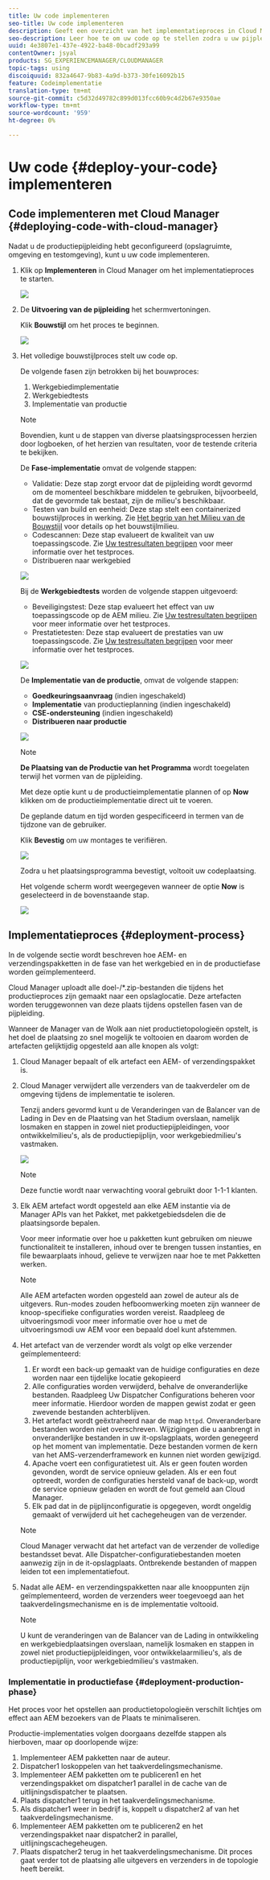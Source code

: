 ```yaml
---
title: Uw code implementeren
seo-title: Uw code implementeren
description: Geeft een overzicht van het implementatieproces in Cloud Manager
seo-description: Leer hoe te om uw code op te stellen zodra u uw pijpleiding (bewaarplaats, milieu, en het testen milieu) hebt gevormd
uuid: 4e3807e1-437e-4922-ba48-0bcadf293a99
contentOwner: jsyal
products: SG_EXPERIENCEMANAGER/CLOUDMANAGER
topic-tags: using
discoiquuid: 832a4647-9b83-4a9d-b373-30fe16092b15
feature: Codeimplementatie
translation-type: tm+mt
source-git-commit: c5d32d49782c899d013fcc60b9c4d2b67e9350ae
workflow-type: tm+mt
source-wordcount: '959'
ht-degree: 0%

---
```



# Uw code {#deploy-your-code} implementeren

## Code implementeren met Cloud Manager {#deploying-code-with-cloud-manager}

Nadat u de productiepijpleiding hebt geconfigureerd (opslagruimte, omgeving en testomgeving), kunt u uw code implementeren.

1. Klik op **Implementeren** in Cloud Manager om het implementatieproces te starten.

   ![](assets/Deploy1.png)

1. De **Uitvoering van de pijpleiding** het schermvertoningen.

   Klik **Bouwstijl** om het proces te beginnen.

   ![](assets/Deploy2.png)

1. Het volledige bouwstijlproces stelt uw code op.

   De volgende fasen zijn betrokken bij het bouwproces:

   1. Werkgebiedimplementatie
   1. Werkgebiedtests
   1. Implementatie van productie

   >[!NOTE]
   >
   >Bovendien, kunt u de stappen van diverse plaatsingsprocessen herzien door logboeken, of het herzien van resultaten, voor de testende criteria te bekijken.

   De **Fase-implementatie** omvat de volgende stappen:

   * Validatie: Deze stap zorgt ervoor dat de pijpleiding wordt gevormd om de momenteel beschikbare middelen te gebruiken, bijvoorbeeld, dat de gevormde tak bestaat, zijn de milieu&#39;s beschikbaar.
   * Testen van build en eenheid: Deze stap stelt een containerized bouwstijlproces in werking. Zie [Het begrip van het Milieu van de Bouwstijl](/help/using/build-environment-details.md) voor details op het bouwstijlmilieu.
   * Codescannen: Deze stap evalueert de kwaliteit van uw toepassingscode. Zie [Uw testresultaten begrijpen](understand-your-test-results.md) voor meer informatie over het testproces.
   * Distribueren naar werkgebied

   ![](assets/Stage_Deployment1.png)

   Bij de **Werkgebiedtests** worden de volgende stappen uitgevoerd:

   * Beveiligingstest: Deze stap evalueert het effect van uw toepassingscode op de AEM milieu. Zie [Uw testresultaten begrijpen](understand-your-test-results.md) voor meer informatie over het testproces.
   * Prestatietesten: Deze stap evalueert de prestaties van uw toepassingscode. Zie [Uw testresultaten begrijpen](understand-your-test-results.md) voor meer informatie over het testproces.

   ![](assets/Stage_Testing1.png)

   De **Implementatie van de productie**, omvat de volgende stappen:

   * **Goedkeuringsaanvraag**  (indien ingeschakeld)
   * **Implementatie**  van productieplanning (indien ingeschakeld)
   * **CSE-ondersteuning**  (indien ingeschakeld)
   * **Distribueren naar productie**

   ![](assets/Prod_Deployment1.png)

   >[!NOTE]
   >
   >**De Plaatsing van de Productie van het Programma** wordt toegelaten terwijl het vormen van de pijpleiding.
   >
   >
   >Met deze optie kunt u de productieimplementatie plannen of op **Now** klikken om de productieimplementatie direct uit te voeren.
   >
   >
   >De geplande datum en tijd worden gespecificeerd in termen van de tijdzone van de gebruiker.
   >
   >
   >Klik **Bevestig** om uw montages te verifiëren.

   ![](assets/Production_Deployment1.png)

   Zodra u het plaatsingsprogramma bevestigt, voltooit uw codeplaatsing.

   Het volgende scherm wordt weergegeven wanneer de optie **Now** is geselecteerd in de bovenstaande stap.

   ![](assets/Production_Deployment2.png)

## Implementatieproces {#deployment-process}

In de volgende sectie wordt beschreven hoe AEM- en verzendingspakketten in de fase van het werkgebied en in de productiefase worden geïmplementeerd.

Cloud Manager uploadt alle doel-/*.zip-bestanden die tijdens het productieproces zijn gemaakt naar een opslaglocatie.  Deze artefacten worden teruggewonnen van deze plaats tijdens opstellen fasen van de pijpleiding.

Wanneer de Manager van de Wolk aan niet productietopologieën opstelt, is het doel de plaatsing zo snel mogelijk te voltooien en daarom worden de artefacten gelijktijdig opgesteld aan alle knopen als volgt:

1. Cloud Manager bepaalt of elk artefact een AEM- of verzendingspakket is.
1. Cloud Manager verwijdert alle verzenders van de taakverdeler om de omgeving tijdens de implementatie te isoleren.

   Tenzij anders gevormd kunt u de Veranderingen van de Balancer van de Lading in Dev en de Plaatsing van het Stadium overslaan, namelijk losmaken en stappen in zowel niet productiepijpleidingen, voor ontwikkelmilieu&#39;s, als de productiepijplijn, voor werkgebiedmilieu&#39;s vastmaken.

   ![](assets/load_balancer.png)

   >[!NOTE]
   >
   >Deze functie wordt naar verwachting vooral gebruikt door 1-1-1 klanten.

1. Elk AEM artefact wordt opgesteld aan elke AEM instantie via de Manager APIs van het Pakket, met pakketgebiedsdelen die de plaatsingsorde bepalen.

   Voor meer informatie over hoe u pakketten kunt gebruiken om nieuwe functionaliteit te installeren, inhoud over te brengen tussen instanties, en file bewaarplaats inhoud, gelieve te verwijzen naar hoe te met Pakketten werken.

   >[!NOTE]
   >
   >Alle AEM artefacten worden opgesteld aan zowel de auteur als de uitgevers. Run-modes zouden hefboomwerking moeten zijn wanneer de knoop-specifieke configuraties worden vereist. Raadpleeg de uitvoeringsmodi voor meer informatie over hoe u met de uitvoeringsmodi uw AEM voor een bepaald doel kunt afstemmen.

1. Het artefact van de verzender wordt als volgt op elke verzender geïmplementeerd:

   1. Er wordt een back-up gemaakt van de huidige configuraties en deze worden naar een tijdelijke locatie gekopieerd
   1. Alle configuraties worden verwijderd, behalve de onveranderlijke bestanden. Raadpleeg Uw Dispatcher Configurations beheren voor meer informatie. Hierdoor worden de mappen gewist zodat er geen zwevende bestanden achterblijven.
   1. Het artefact wordt geëxtraheerd naar de map `httpd`.  Onveranderbare bestanden worden niet overschreven. Wijzigingen die u aanbrengt in onveranderlijke bestanden in uw it-opslagplaats, worden genegeerd op het moment van implementatie.  Deze bestanden vormen de kern van het AMS-verzenderframework en kunnen niet worden gewijzigd.
   1. Apache voert een configuratietest uit. Als er geen fouten worden gevonden, wordt de service opnieuw geladen. Als er een fout optreedt, worden de configuraties hersteld vanaf de back-up, wordt de service opnieuw geladen en wordt de fout gemeld aan Cloud Manager.
   1. Elk pad dat in de pijplijnconfiguratie is opgegeven, wordt ongeldig gemaakt of verwijderd uit het cachegeheugen van de verzender.

   >[!NOTE]
   >Cloud Manager verwacht dat het artefact van de verzender de volledige bestandsset bevat.  Alle Dispatcher-configuratiebestanden moeten aanwezig zijn in de it-opslagplaats. Ontbrekende bestanden of mappen leiden tot een implementatiefout.

1. Nadat alle AEM- en verzendingspakketten naar alle knooppunten zijn geïmplementeerd, worden de verzenders weer toegevoegd aan het taakverdelingsmechanisme en is de implementatie voltooid.

   >[!NOTE]
   >U kunt de veranderingen van de Balancer van de Lading in ontwikkeling en werkgebiedplaatsingen overslaan, namelijk losmaken en stappen in zowel niet productiepijpleidingen, voor ontwikkelaarmilieu&#39;s, als de productiepijplijn, voor werkgebiedmilieu&#39;s vastmaken.

### Implementatie in productiefase {#deployment-production-phase}

Het proces voor het opstellen aan productietopologieën verschilt lichtjes om effect aan AEM bezoekers van de Plaats te minimaliseren.

Productie-implementaties volgen doorgaans dezelfde stappen als hierboven, maar op doorlopende wijze:

1. Implementeer AEM pakketten naar de auteur.
1. Dispatcher1 loskoppelen van het taakverdelingsmechanisme.
1. Implementeer AEM pakketten om te publiceren1 en het verzendingspakket om dispatcher1 parallel in de cache van de uitlijningsdispatcher te plaatsen.
1. Plaats dispatcher1 terug in het taakverdelingsmechanisme.
1. Als dispatcher1 weer in bedrijf is, koppelt u dispatcher2 af van het taakverdelingsmechanisme.
1. Implementeer AEM pakketten om te publiceren2 en het verzendingspakket naar dispatcher2 in parallel, uitlijningscachegeheugen.
1. Plaats dispatcher2 terug in het taakverdelingsmechanisme.
Dit proces gaat verder tot de plaatsing alle uitgevers en verzenders in de topologie heeft bereikt.


